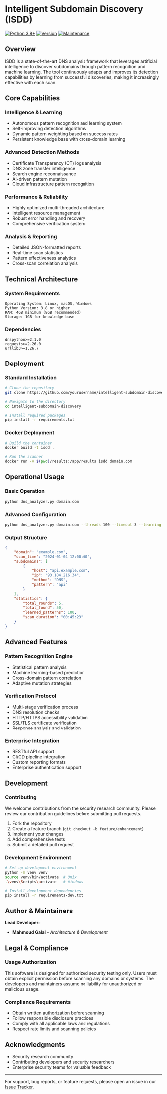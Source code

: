 # Intelligent Subdomain Discovery (ISDD)

[![Python 3.8+](https://img.shields.io/badge/Python-3.8+-blue.svg)](https://www.python.org/downloads/)
[![Version](https://img.shields.io/badge/Version-5.0-green.svg)](https://github.com/yourusername/intelligent-subdomain-discovery)
[![Maintenance](https://img.shields.io/badge/Maintained%3F-yes-green.svg)](https://github.com/yourusername/intelligent-subdomain-discovery/graphs/commit-activity)

## Overview

ISDD is a state-of-the-art DNS analysis framework that leverages artificial intelligence to discover subdomains through pattern recognition and machine learning. The tool continuously adapts and improves its detection capabilities by learning from successful discoveries, making it increasingly effective with each scan.

## Core Capabilities

### Intelligence & Learning
- Autonomous pattern recognition and learning system
- Self-improving detection algorithms
- Dynamic pattern weighting based on success rates
- Persistent knowledge base with cross-domain learning

### Advanced Detection Methods
- Certificate Transparency (CT) logs analysis
- DNS zone transfer intelligence
- Search engine reconnaissance
- AI-driven pattern mutation
- Cloud infrastructure pattern recognition

### Performance & Reliability
- Highly optimized multi-threaded architecture
- Intelligent resource management
- Robust error handling and recovery
- Comprehensive verification system

### Analysis & Reporting
- Detailed JSON-formatted reports
- Real-time scan statistics
- Pattern effectiveness analytics
- Cross-scan correlation analysis

## Technical Architecture

### System Requirements
```text
Operating System: Linux, macOS, Windows
Python Version: 3.8 or higher
RAM: 4GB minimum (8GB recommended)
Storage: 1GB for knowledge base
```

### Dependencies
```text
dnspython>=2.1.0
requests>=2.26.0
urllib3>=1.26.7
```

## Deployment

### Standard Installation
```bash
# Clone the repository
git clone https://github.com/yourusername/intelligent-subdomain-discovery.git

# Navigate to the directory
cd intelligent-subdomain-discovery

# Install required packages
pip install -r requirements.txt
```

### Docker Deployment
```bash
# Build the container
docker build -t isdd .

# Run the scanner
docker run -v $(pwd)/results:/app/results isdd domain.com
```

## Operational Usage

### Basic Operation
```bash
python dns_analyzer.py domain.com
```

### Advanced Configuration
```bash
python dns_analyzer.py domain.com --threads 100 --timeout 3 --learning-rounds 5
```

### Output Structure
```json
{
    "domain": "example.com",
    "scan_time": "2024-01-04 12:00:00",
    "subdomains": [
        {
            "host": "api.example.com",
            "ip": "93.184.216.34",
            "method": "DNS",
            "pattern": "api"
        }
    ],
    "statistics": {
        "total_rounds": 5,
        "total_found": 50,
        "learned_patterns": 100,
        "scan_duration": "00:45:23"
    }
}
```

## Advanced Features

### Pattern Recognition Engine
- Statistical pattern analysis
- Machine learning-based prediction
- Cross-domain pattern correlation
- Adaptive mutation strategies

### Verification Protocol
- Multi-stage verification process
- DNS resolution checks
- HTTP/HTTPS accessibility validation
- SSL/TLS certificate verification
- Response analysis and validation

### Enterprise Integration
- RESTful API support
- CI/CD pipeline integration
- Custom reporting formats
- Enterprise authentication support

## Development

### Contributing
We welcome contributions from the security research community. Please review our contribution guidelines before submitting pull requests.

1. Fork the repository
2. Create a feature branch (`git checkout -b feature/enhancement`)
3. Implement your changes
4. Add comprehensive tests
5. Submit a detailed pull request

### Development Environment
```bash
# Set up development environment
python -m venv venv
source venv/bin/activate  # Unix
.\venv\Scripts\activate   # Windows

# Install development dependencies
pip install -r requirements-dev.txt
```

## Author & Maintainers

**Lead Developer:**
- **Mahmoud Galal** - *Architecture & Development*

## Legal & Compliance

### Usage Authorization
This software is designed for authorized security testing only. Users must obtain explicit permission before scanning any domains or systems. The developers and maintainers assume no liability for unauthorized or malicious usage.

### Compliance Requirements
- Obtain written authorization before scanning
- Follow responsible disclosure practices
- Comply with all applicable laws and regulations
- Respect rate limits and scanning policies

## Acknowledgments

- Security research community
- Contributing developers and security researchers
- Enterprise security teams for valuable feedback

---
For support, bug reports, or feature requests, please open an issue in our [Issue Tracker](https://github.com/yourusername/intelligent-subdomain-discovery/issues).